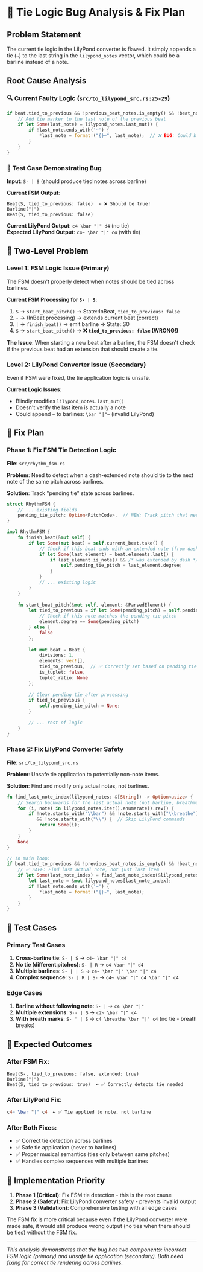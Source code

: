 # 🐛 Tie Logic Bug Analysis & Fix Plan

## Problem Statement

The current tie logic in the LilyPond converter is flawed. It simply appends a tie (`~`) to the last string in the `lilypond_notes` vector, which could be a barline instead of a note.

## Root Cause Analysis

### 🔍 **Current Faulty Logic** (`src/to_lilypond_src.rs:25-29`)

```rust
if beat.tied_to_previous && !previous_beat_notes.is_empty() && !beat_notes.is_empty() {
    // Add tie marker to the last note of the previous beat
    if let Some(last_note) = lilypond_notes.last_mut() {
        if !last_note.ends_with('~') {
            *last_note = format!("{}~", last_note);  // ❌ BUG: Could be barline!
        }
    }
}
```

### 🧪 **Test Case Demonstrating Bug**

**Input**: `S- | S` (should produce tied notes across barline)

**Current FSM Output**:
```
Beat(S, tied_to_previous: false)  ← ❌ Should be true!
Barline("|")
Beat(S, tied_to_previous: false)
```

**Current LilyPond Output**: `c4 \bar "|" d4` (no tie)  
**Expected LilyPond Output**: `c4~ \bar "|" c4` (with tie)

## 🎯 **Two-Level Problem**

### Level 1: FSM Logic Issue (Primary)
The FSM doesn't properly detect when notes should be tied across barlines.

**Current FSM Processing for `S- | S`**:
1. `S` → `start_beat_pitch()` → State::InBeat, `tied_to_previous: false`
2. `-` → (InBeat processing) → extends current beat (correct)
3. `|` → `finish_beat()` → emit barline → State::S0 
4. `S` → `start_beat_pitch()` → **❌ `tied_to_previous: false` (WRONG!)**

**The Issue**: When starting a new beat after a barline, the FSM doesn't check if the previous beat had an extension that should create a tie.

### Level 2: LilyPond Converter Issue (Secondary)  
Even if FSM were fixed, the tie application logic is unsafe.

**Current Logic Issues**:
- Blindly modifies `lilypond_notes.last_mut()`
- Doesn't verify the last item is actually a note
- Could append `~` to barlines: `\bar "|"~` (invalid LilyPond)

## 🔧 **Fix Plan**

### Phase 1: Fix FSM Tie Detection Logic

**File**: `src/rhythm_fsm.rs`

**Problem**: Need to detect when a dash-extended note should tie to the next note of the same pitch across barlines.

**Solution**: Track "pending tie" state across barlines.

```rust
struct RhythmFSM {
    // ... existing fields
    pending_tie_pitch: Option<PitchCode>,  // NEW: Track pitch that needs tying
}

impl RhythmFSM {
    fn finish_beat(&mut self) {
        if let Some(mut beat) = self.current_beat.take() {
            // Check if this beat ends with an extended note (from dash)
            if let Some(last_element) = beat.elements.last() {
                if last_element.is_note() && /* was extended by dash */ {
                    self.pending_tie_pitch = last_element.degree;
                }
            }
            // ... existing logic
        }
    }
    
    fn start_beat_pitch(&mut self, element: &ParsedElement) {
        let tied_to_previous = if let Some(pending_pitch) = self.pending_tie_pitch {
            // Check if this note matches the pending tie pitch
            element.degree == Some(pending_pitch)
        } else {
            false
        };
        
        let mut beat = Beat { 
            divisions: 1, 
            elements: vec![], 
            tied_to_previous,  // ✅ Correctly set based on pending tie
            is_tuplet: false, 
            tuplet_ratio: None 
        };
        
        // Clear pending tie after processing
        if tied_to_previous {
            self.pending_tie_pitch = None;
        }
        
        // ... rest of logic
    }
}
```

### Phase 2: Fix LilyPond Converter Safety

**File**: `src/to_lilypond_src.rs`

**Problem**: Unsafe tie application to potentially non-note items.

**Solution**: Find and modify only actual notes, not barlines.

```rust
fn find_last_note_index(lilypond_notes: &[String]) -> Option<usize> {
    // Search backwards for the last actual note (not barline, breathmark, etc.)
    for (i, note) in lilypond_notes.iter().enumerate().rev() {
        if !note.starts_with("\\bar") && !note.starts_with("\\breathe") 
           && !note.starts_with("\\") {  // Skip LilyPond commands
            return Some(i);
        }
    }
    None
}

// In main loop:
if beat.tied_to_previous && !previous_beat_notes.is_empty() && !beat_notes.is_empty() {
    // ✅ SAFE: Find last actual note, not just last item
    if let Some(last_note_index) = find_last_note_index(&lilypond_notes) {
        let last_note = &mut lilypond_notes[last_note_index];
        if !last_note.ends_with('~') {
            *last_note = format!("{}~", last_note);
        }
    }
}
```

## 🧪 **Test Cases**

### Primary Test Cases
1. **Cross-barline tie**: `S- | S` → `c4~ \bar "|" c4`
2. **No tie (different pitches)**: `S- | R` → `c4 \bar "|" d4` 
3. **Multiple barlines**: `S- | | S` → `c4~ \bar "|" \bar "|" c4`
4. **Complex sequence**: `S- | R | S-` → `c4~ \bar "|" d4 \bar "|" c4`

### Edge Cases
1. **Barline without following note**: `S- |` → `c4 \bar "|"`
2. **Multiple extensions**: `S-- | S` → `c2~ \bar "|" c4`
3. **With breath marks**: `S- ' | S` → `c4 \breathe \bar "|" c4` (no tie - breath breaks)

## 🎯 **Expected Outcomes**

### After FSM Fix:
```
Beat(S-, tied_to_previous: false, extended: true)
Barline("|")  
Beat(S, tied_to_previous: true)  ← ✅ Correctly detects tie needed
```

### After LilyPond Fix:
```lilypond
c4~ \bar "|" c4  ← ✅ Tie applied to note, not barline
```

### After Both Fixes:
- ✅ Correct tie detection across barlines
- ✅ Safe tie application (never to barlines)
- ✅ Proper musical semantics (ties only between same pitches)
- ✅ Handles complex sequences with multiple barlines

## 🚀 **Implementation Priority**

1. **Phase 1 (Critical)**: Fix FSM tie detection - this is the root cause
2. **Phase 2 (Safety)**: Fix LilyPond converter safety - prevents invalid output
3. **Phase 3 (Validation)**: Comprehensive testing with all edge cases

The FSM fix is more critical because even if the LilyPond converter were made safe, it would still produce wrong output (no ties when there should be ties) without the FSM fix.

---

*This analysis demonstrates that the bug has two components: incorrect FSM logic (primary) and unsafe tie application (secondary). Both need fixing for correct tie rendering across barlines.*
